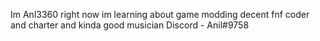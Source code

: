 Im Anl3360
right now im learning about game modding
decent fnf coder and charter and kinda good musician
Discord - Anil#9758
